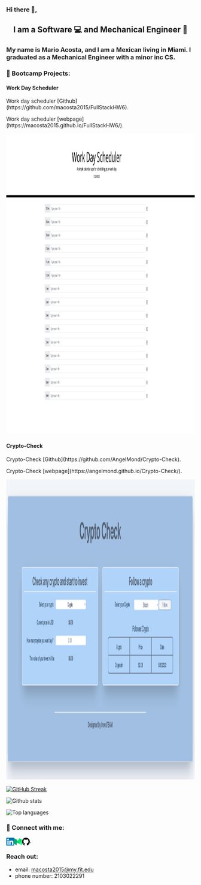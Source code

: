 ### Hi there 👋,

<h2 align="center">
I am a Software 💻 and Mechanical Engineer 🚀
</h2> 



### My name is Mario Acosta, and I am a Mexican living in Miami. I graduated as a Mechanical Engineer with a minor inc CS. 


### 🔭 Bootcamp Projects:

#### Work Day Scheduler
<p> Work day scheduler [Github](https://github.com/macosta2015/FullStackHW6). </p>
<p> Work day scheduler [webpage](https://macosta2015.github.io/FullStackHW6/). </p>

<!-- Another way to add an image: -->
<!-- ![WorkDayScheduler2!](images/WorkDaySchedulerSmaller.jpg) -->

<p align="center">
  <img 
    width="1200"
    height="800"
    src="https://github.com/macosta2015/macosta2015/blob/main/images/WorkDayScheduler3.png"
  >
</p>



#### Crypto-Check
<p> Crypto-Check [Github](https://github.com/AngelMond/Crypto-Check). </p>
<p> Crypto-Check [webpage](https://angelmond.github.io/Crypto-Check/). </p>

<p align="center">
  <img 
    width="1200"
    height="800"
    src="https://github.com/macosta2015/macosta2015/blob/main/images/CryptoCheck3.png"
  >
</p>




<!-- **macosta2015/macosta2015** is a ✨ _special_ ✨ repository because its `README.md` (this file) appears on your GitHub profile.
 -->
 
 

 
 

 

 



[![GitHub Streak](http://github-readme-streak-stats.herokuapp.com?user=macosta2015&theme=synthwave&date_format=M%20j%5B%2C%20Y%5D)](https://git.io/streak-stats)




![Github stats](https://github-readme-stats.vercel.app/api?username=macosta2015&count_private=true&show_icons=true&theme=radical)

![Top languages](https://github-readme-stats.vercel.app/api/top-langs/?username=macosta2015&show_icons=true&theme=radical)


### 🤝 Connect with me:


<a href="https://www.linkedin.com/in/mario-acosta-b4337512a/"><img align="left" src="https://raw.githubusercontent.com/macosta2015/macosta2015/main/images/linkedin.svg" alt="Mario Acosta  | LinkedIn" width="21px"/></a>

<a href="https://marioacosta.medium.com/"><img align="left" src="https://raw.githubusercontent.com/macosta2015/macosta2015/main/images/medium.svg" alt="Mario Acosta  | Medium" width="21px"/></a>

<a href="https://github.com/macosta2015?tab=repositories"><img align="left" src="https://raw.githubusercontent.com/macosta2015/macosta2015/main/images/github.svg" alt="Mario Acosta | Gitgub" width="21px"/></a>
 
<!-- <a href="https://github.com/macosta2015?tab=repositories"><img align="left" src="https://raw.githubusercontent.com/macosta2015/macosta2015/main/images/instagram.svg" alt="Mario Acosta | Gitgub" width="21px"/></a> -->

 <p> .  </p>
 
  ### Reach out: 
 
-  email: macosta2015@my.fit.edu
-  phone number: 2103022291
